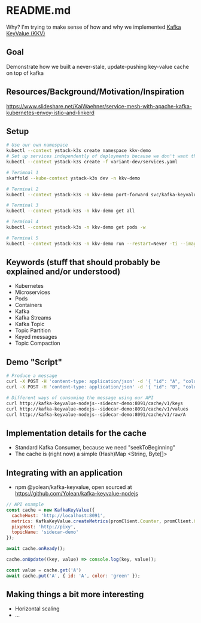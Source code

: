 # README.md

Why? I'm trying to make sense of how and why we implemented [Kafka KeyValue (KKV)](https://github.com/Yolean/kafka-keyvalue)

## Goal

Demonstrate how we built a never-stale, update-pushing key-value cache on top of kafka

## Resources/Background/Motivation/Inspiration
https://www.slideshare.net/KaiWaehner/service-mesh-with-apache-kafka-kubernetes-envoy-istio-and-linkerd

## Setup

```sh
# Use our own namespace
kubectl --context ystack-k3s create namespace kkv-demo
# Set up services independently of deployments because we don't want them deleted during the development-loop
kubectl --context ystack-k3s create -f variant-dev/services.yaml

# Terimnal 1
skaffold --kube-context ystack-k3s dev -n kkv-demo

# Terminal 2
kubectl --context ystack-k3s -n kkv-demo port-forward svc/kafka-keyvalue-nodejs--sidecar-demo 8080

# Terminal 3
kubectl --context ystack-k3s -n kkv-demo get all

# Terminal 4
kubectl --context ystack-k3s -n kkv-demo get pods -w

# Terminal 5
kubectl --context ystack-k3s -n kkv-demo run --restart=Never -ti --image yolean/toil@sha256:82c8cc8d082f40753d2e409a670e1dc34455b0e2143adff285cc4102b1326d11 toil
```

## Keywords (stuff that should probably be explained and/or understood)

* Kubernetes
* Microservices
* Pods
* Containers
* Kafka
* Kafka Streams
* Kafka Topic
* Topic Partition
* Keyed messages
* Topic Compaction

## Demo "Script"

```sh
# Produce a message
curl -X POST -H 'content-type: application/json' -d '{ "id": "A", "color": "red" }' http://pixy/topics/sidecar-demo/messages?key=A
curl -X POST -H 'content-type: application/json' -d '{ "id": "B", "color": "blue" }' http://pixy/topics/sidecar-demo/messages?key=B

# Different ways of consuming the message using our API
curl http://kafka-keyvalue-nodejs--sidecar-demo:8091/cache/v1/keys
curl http://kafka-keyvalue-nodejs--sidecar-demo:8091/cache/v1/values
curl http://kafka-keyvalue-nodejs--sidecar-demo:8091/cache/v1/raw/A
```

## Implementation details for the cache

* Standard Kafka Consumer, because we need "seekToBeginning"
* The cache is (right now) a simple (Hash)Map <String, Byte[]>

## Integrating with an application

* npm @yolean/kafka-keyvalue, open sourced at https://github.com/Yolean/kafka-keyvalue-nodejs

```js
// API example
const cache = new KafkaKeyValue({
  cacheHost: 'http://localhost:8091',
  metrics: KafkaKeyValue.createMetrics(promClient.Counter, promClient.Gauge, promClient.Histogram),
  pixyHost: 'http://pixy',
  topicName: 'sidecar-demo'
});

await cache.onReady();

cache.onUpdate((key, value) => console.log(key, value));

const value = cache.get('A')
await cache.put('A', { id: 'A', color: 'green' });
```


## Making things a bit more interesting

* Horizontal scaling
* ...
